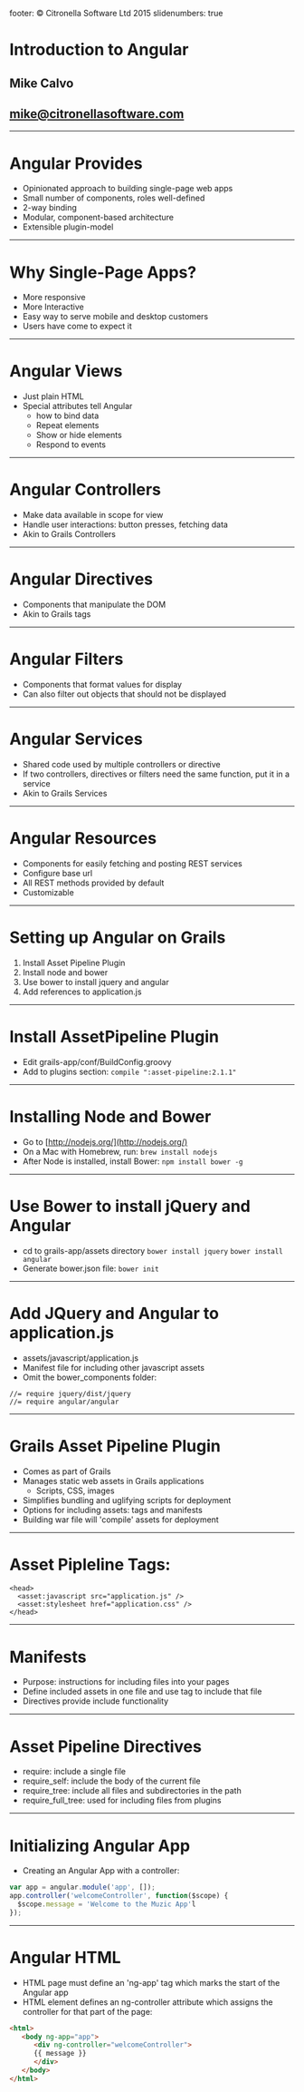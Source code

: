 footer: © Citronella Software Ltd 2015
slidenumbers: true

# Introduction to Angular
## Mike Calvo
## mike@citronellasoftware.com

---

# Angular Provides
- Opinionated approach to building single-page web apps
- Small number of components, roles well-defined
- 2-way binding
- Modular, component-based architecture
- Extensible plugin-model

---
# Why Single-Page Apps?
- More responsive
- More Interactive
- Easy way to serve mobile and desktop customers
- Users have come to expect it

---

# Angular Views
- Just plain HTML
- Special attributes tell Angular
  - how to bind data
  - Repeat elements
  - Show or hide elements
  - Respond to events

---
# Angular Controllers
- Make data available in scope for view
- Handle user interactions: button presses, fetching data
- Akin to Grails Controllers

---
# Angular Directives
- Components that manipulate the DOM
- Akin to Grails tags

---
# Angular Filters
- Components that format values for display
- Can also filter out objects that should not be displayed

---
# Angular Services
- Shared code used by multiple controllers or directive
- If two controllers, directives or filters need the same function, put it in a service
- Akin to Grails Services

---
# Angular Resources
- Components for easily fetching and posting REST services
- Configure base url
- All REST methods provided by default
- Customizable

---
# Setting up Angular on Grails
1. Install Asset Pipeline Plugin
1. Install node and bower
1. Use bower to install jquery and angular
1. Add references to application.js

---
# Install AssetPipeline Plugin
- Edit grails-app/conf/BuildConfig.groovy
- Add to plugins section:
`compile ":asset-pipeline:2.1.1"`

---
# Installing Node and Bower
- Go to [http://nodejs.org/](http://nodejs.org/)
- On a Mac with Homebrew, run:
  `brew install nodejs`
- After Node is installed, install Bower:
  `npm install bower -g`

---
# Use Bower to install jQuery and Angular
- cd to grails-app/assets directory
  `bower install jquery`
  `bower install angular`
- Generate bower.json file:
  `bower init`

---
# Add JQuery and Angular to application.js
- assets/javascript/application.js
- Manifest file for including other javascript assets
- Omit the bower_components folder:

```
//= require jquery/dist/jquery
//= require angular/angular
```

---
# Grails Asset Pipeline Plugin
- Comes as part of Grails
- Manages static web assets in Grails applications
  - Scripts, CSS, images
- Simplifies bundling and uglifying scripts for deployment
- Options for including assets: tags and manifests
- Building war file will 'compile' assets for deployment

---
# Asset Pipleline Tags:

``` gsp
<head>
  <asset:javascript src="application.js" />
  <asset:stylesheet href="application.css" />
</head>
```

---
# Manifests
- Purpose: instructions for including files into your pages
- Define included assets in one file and use <asset> tag to include that file
- Directives provide include functionality

---
# Asset Pipeline Directives
- require: include a single file
- require_self: include the body of the current file
- require_tree: include all files and subdirectories in the path
- require_full_tree: used for including files from plugins

---
# Initializing Angular App
- Creating an Angular App with a controller:

``` javascript
var app = angular.module('app', []);
app.controller('welcomeController', function($scope) {
  $scope.message = 'Welcome to the Muzic App'l
});
```
---

# Angular HTML
- HTML page must define an 'ng-app' tag which marks the start of the Angular app
- HTML element defines an ng-controller attribute which assigns the controller for that part of the page:

``` html
<html>
   <body ng-app="app">
      <div ng-controller="welcomeController">
      {{ message }}
      </div>
   </body>
</html>
```
